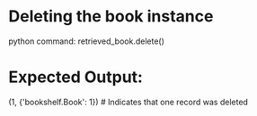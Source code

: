 # Deleting the book instance

python command:
retrieved_book.delete()

# Expected Output:
(1, {'bookshelf.Book': 1})  # Indicates that one record was deleted